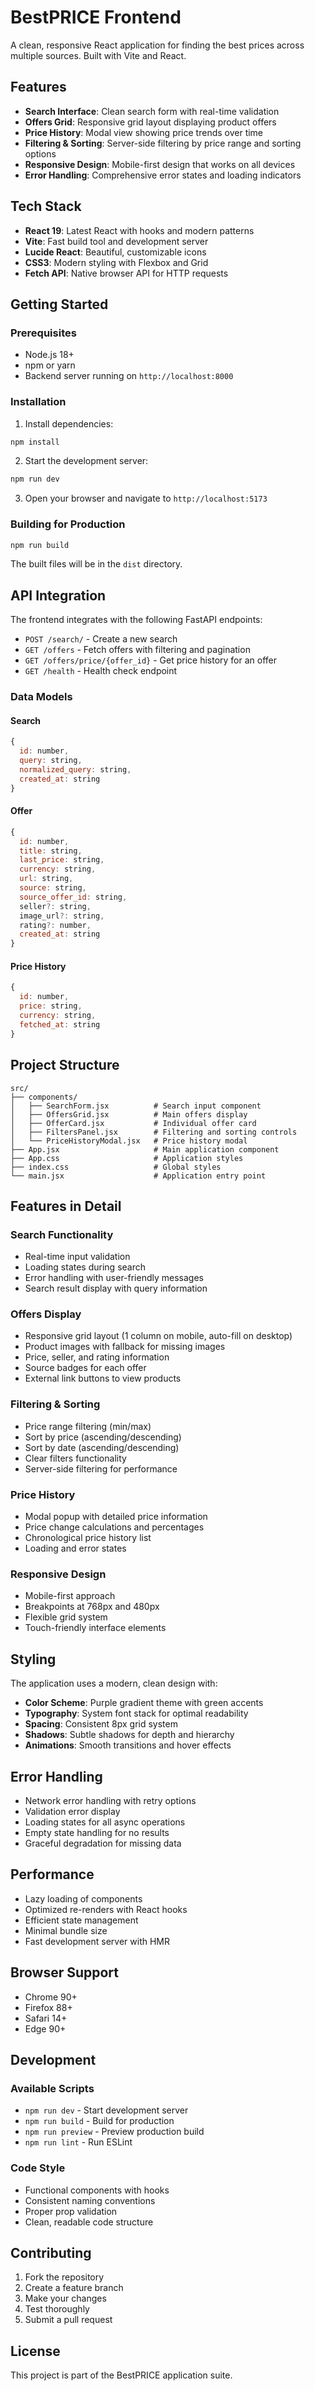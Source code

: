 # BestPRICE Frontend

A clean, responsive React application for finding the best prices across multiple sources. Built with Vite and React.

## Features

- **Search Interface**: Clean search form with real-time validation
- **Offers Grid**: Responsive grid layout displaying product offers
- **Price History**: Modal view showing price trends over time
- **Filtering & Sorting**: Server-side filtering by price range and sorting options
- **Responsive Design**: Mobile-first design that works on all devices
- **Error Handling**: Comprehensive error states and loading indicators

## Tech Stack

- **React 19**: Latest React with hooks and modern patterns
- **Vite**: Fast build tool and development server
- **Lucide React**: Beautiful, customizable icons
- **CSS3**: Modern styling with Flexbox and Grid
- **Fetch API**: Native browser API for HTTP requests

## Getting Started

### Prerequisites

- Node.js 18+ 
- npm or yarn
- Backend server running on `http://localhost:8000`

### Installation

1. Install dependencies:
```bash
npm install
```

2. Start the development server:
```bash
npm run dev
```

3. Open your browser and navigate to `http://localhost:5173`

### Building for Production

```bash
npm run build
```

The built files will be in the `dist` directory.

## API Integration

The frontend integrates with the following FastAPI endpoints:

- `POST /search/` - Create a new search
- `GET /offers` - Fetch offers with filtering and pagination
- `GET /offers/price/{offer_id}` - Get price history for an offer
- `GET /health` - Health check endpoint

### Data Models

#### Search
```javascript
{
  id: number,
  query: string,
  normalized_query: string,
  created_at: string
}
```

#### Offer
```javascript
{
  id: number,
  title: string,
  last_price: string,
  currency: string,
  url: string,
  source: string,
  source_offer_id: string,
  seller?: string,
  image_url?: string,
  rating?: number,
  created_at: string
}
```

#### Price History
```javascript
{
  id: number,
  price: string,
  currency: string,
  fetched_at: string
}
```

## Project Structure

```
src/
├── components/
│   ├── SearchForm.jsx          # Search input component
│   ├── OffersGrid.jsx          # Main offers display
│   ├── OfferCard.jsx           # Individual offer card
│   ├── FiltersPanel.jsx        # Filtering and sorting controls
│   └── PriceHistoryModal.jsx   # Price history modal
├── App.jsx                     # Main application component
├── App.css                     # Application styles
├── index.css                   # Global styles
└── main.jsx                    # Application entry point
```

## Features in Detail

### Search Functionality
- Real-time input validation
- Loading states during search
- Error handling with user-friendly messages
- Search result display with query information

### Offers Display
- Responsive grid layout (1 column on mobile, auto-fill on desktop)
- Product images with fallback for missing images
- Price, seller, and rating information
- Source badges for each offer
- External link buttons to view products

### Filtering & Sorting
- Price range filtering (min/max)
- Sort by price (ascending/descending)
- Sort by date (ascending/descending)
- Clear filters functionality
- Server-side filtering for performance

### Price History
- Modal popup with detailed price information
- Price change calculations and percentages
- Chronological price history list
- Loading and error states

### Responsive Design
- Mobile-first approach
- Breakpoints at 768px and 480px
- Flexible grid system
- Touch-friendly interface elements

## Styling

The application uses a modern, clean design with:

- **Color Scheme**: Purple gradient theme with green accents
- **Typography**: System font stack for optimal readability
- **Spacing**: Consistent 8px grid system
- **Shadows**: Subtle shadows for depth and hierarchy
- **Animations**: Smooth transitions and hover effects

## Error Handling

- Network error handling with retry options
- Validation error display
- Loading states for all async operations
- Empty state handling for no results
- Graceful degradation for missing data

## Performance

- Lazy loading of components
- Optimized re-renders with React hooks
- Efficient state management
- Minimal bundle size
- Fast development server with HMR

## Browser Support

- Chrome 90+
- Firefox 88+
- Safari 14+
- Edge 90+

## Development

### Available Scripts

- `npm run dev` - Start development server
- `npm run build` - Build for production
- `npm run preview` - Preview production build
- `npm run lint` - Run ESLint

### Code Style

- Functional components with hooks
- Consistent naming conventions
- Proper prop validation
- Clean, readable code structure

## Contributing

1. Fork the repository
2. Create a feature branch
3. Make your changes
4. Test thoroughly
5. Submit a pull request

## License

This project is part of the BestPRICE application suite.
